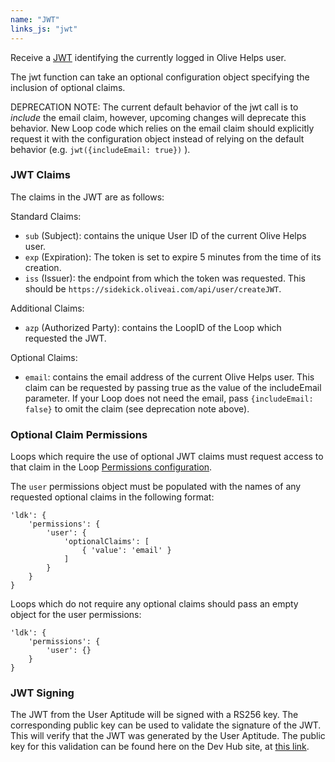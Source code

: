 ```yaml
---
name: "JWT"
links_js: "jwt"
---
```

Receive a [JWT](https://jwt.io) identifying the currently logged in Olive Helps user.

The jwt function can take an optional configuration object specifying the inclusion of optional claims.

DEPRECATION NOTE: The current default behavior of the jwt call is to _include_ the email claim, however, upcoming changes will deprecate this behavior. New Loop code which relies on the email claim should explicitly request it with the configuration object instead of relying on the default behavior (e.g. `jwt({includeEmail: true})` ).

### JWT Claims
The claims in the JWT are as follows:

Standard Claims:
* `sub` (Subject): contains the unique User ID of the current Olive Helps user.
* `exp` (Expiration): The token is set to expire 5 minutes from the time of its creation.
* `iss` (Issuer): the endpoint from which the token was requested. This should be `https://sidekick.oliveai.com/api/user/createJWT`.

Additional Claims:
* `azp` (Authorized Party): contains the LoopID of the Loop which requested the JWT.

Optional Claims:
* `email`: contains the email address of the current Olive Helps user. This claim can be requested by passing true as the value of the includeEmail parameter. If your Loop does not need the email, pass `{includeEmail: false}` to omit the claim (see deprecation note above).

### Optional Claim Permissions
Loops which require the use of optional JWT claims must request access to that claim in the Loop [Permissions configuration](https://github.com/open-olive/loop-development-kit/tree/main/ldk/javascript#loop-permissions).

The `user` permissions object must be populated with the names of any requested optional claims in the following format:
```
'ldk': {
    'permissions': {
        'user': {
            'optionalClaims': [
                { 'value': 'email' }
            ]
        }
    }
}
```

Loops which do not require any optional claims should pass an empty object for the user permissions:

```
'ldk': {
    'permissions': {
        'user': {}
    }
}
```


### JWT Signing
The JWT from the User Aptitude will be signed with a RS256 key. The corresponding public key can be used to validate the signature of the JWT. This will verify that the JWT was generated by the User Aptitude. The public key for this validation can be found here on the Dev Hub site, at [this link](docs/../../../../static/public-keys/olive-helps/user-aptitude/user-aptitude-jwt-rsa.pub).